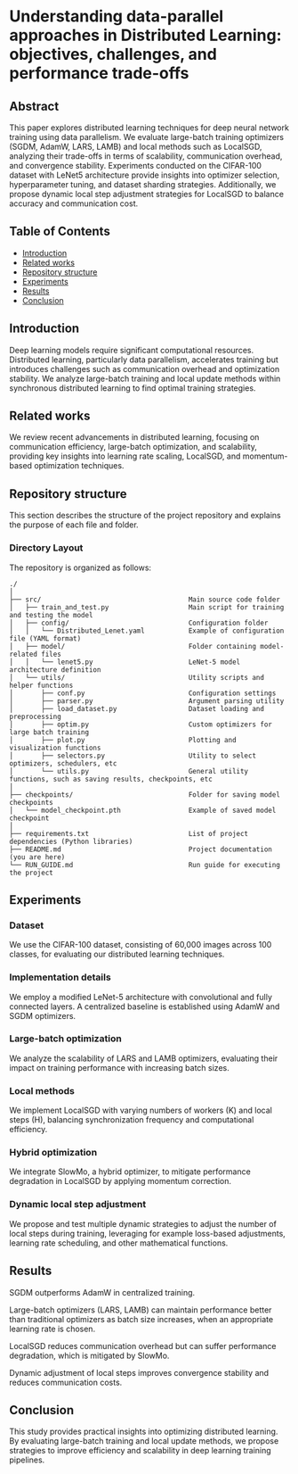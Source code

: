 # Understanding data-parallel approaches in Distributed Learning: objectives, challenges, and performance trade-offs

## Abstract

This paper explores distributed learning techniques for deep neural network training using data parallelism. We evaluate large-batch training optimizers (SGDM, AdamW, LARS, LAMB) and local methods such as LocalSGD, analyzing their trade-offs in terms of scalability, communication overhead, and convergence stability. Experiments conducted on the CIFAR-100 dataset with LeNet5 architecture provide insights into optimizer selection, hyperparameter tuning, and dataset sharding strategies. Additionally, we propose dynamic local step adjustment strategies for LocalSGD to balance accuracy and communication cost.

## Table of Contents

- [Introduction](#introduction)  
- [Related works](#related-works)
- [Repository structure](#repository-structure) 
- [Experiments](#experiments)  
- [Results](#results)  
- [Conclusion](#conclusion) 

## Introduction

Deep learning models require significant computational resources. Distributed learning, particularly data parallelism, accelerates training but introduces challenges such as communication overhead and optimization stability. We analyze large-batch training and local update methods within synchronous distributed learning to find optimal training strategies.

## Related works

We review recent advancements in distributed learning, focusing on communication efficiency, large-batch optimization, and scalability, providing key insights into learning rate scaling, LocalSGD, and momentum-based optimization techniques.

## Repository structure

This section describes the structure of the project repository and explains the purpose of each file and folder.

### Directory Layout

The repository is organized as follows:

```
./
│
├── src/                                     Main source code folder
│   ├── train_and_test.py                    Main script for training and testing the model
│   ├── config/                              Configuration folder
│   │   └── Distributed_Lenet.yaml           Example of configuration file (YAML format)
│   ├── model/                               Folder containing model-related files
│   │   └── lenet5.py                        LeNet-5 model architecture definition
│   └── utils/                               Utility scripts and helper functions
│       ├── conf.py                          Configuration settings
│       ├── parser.py                        Argument parsing utility
│       ├── load_dataset.py                  Dataset loading and preprocessing
│       ├── optim.py                         Custom optimizers for large batch training
│       ├── plot.py                          Plotting and visualization functions
│       ├── selectors.py                     Utility to select optimizers, schedulers, etc
│       └── utils.py                         General utility functions, such as saving results, checkpoints, etc
│
├── checkpoints/                             Folder for saving model checkpoints
│   └── model_checkpoint.pth                 Example of saved model checkpoint
│
├── requirements.txt                         List of project dependencies (Python libraries)
├── README.md                                Project documentation (you are here)
└── RUN_GUIDE.md                             Run guide for executing the project

```


## Experiments

### Dataset

We use the CIFAR-100 dataset, consisting of 60,000 images across 100 classes, for evaluating our distributed learning techniques.

### Implementation details

We employ a modified LeNet-5 architecture with convolutional and fully connected layers. A centralized baseline is established using AdamW and SGDM optimizers.

### Large-batch optimization

We analyze the scalability of LARS and LAMB optimizers, evaluating their impact on training performance with increasing batch sizes.

### Local methods

We implement LocalSGD with varying numbers of workers (K) and local steps (H), balancing synchronization frequency and computational efficiency.

### Hybrid optimization

We integrate SlowMo, a hybrid optimizer, to mitigate performance degradation in LocalSGD by applying momentum correction.

### Dynamic local step adjustment

We propose and test multiple dynamic strategies to adjust the number of local steps during training, leveraging for example loss-based adjustments, learning rate scheduling, and other mathematical functions.

## Results

SGDM outperforms AdamW in centralized training.

Large-batch optimizers (LARS, LAMB) can maintain performance better than traditional optimizers as batch size increases, when an appropriate learning rate is chosen.

LocalSGD reduces communication overhead but can suffer performance degradation, which is mitigated by SlowMo.

Dynamic adjustment of local steps improves convergence stability and reduces communication costs.

## Conclusion

This study provides practical insights into optimizing distributed learning. By evaluating large-batch training and local update methods, we propose strategies to improve efficiency and scalability in deep learning training pipelines.




